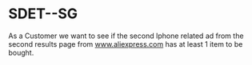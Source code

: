 # SDET--SG
As a Customer we want to see if the second Iphone related ad from the second results page from www.aliexpress.com has at least 1 item to be bought.
